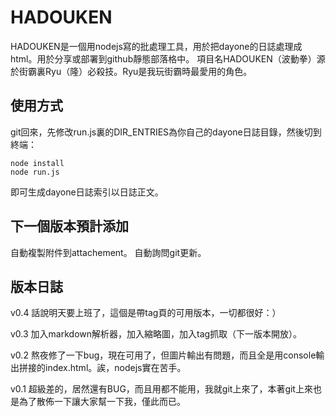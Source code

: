HADOUKEN 
===========
HADOUKEN是一個用nodejs寫的批處理工具，用於把dayone的日誌處理成html。用於分享或部署到github靜態部落格中。
項目名HADOUKEN（波動拳）源於街霸裏Ryu（隆）必殺技。Ryu是我玩街霸時最愛用的角色。


使用方式
------------
git回來，先修改run.js裏的DIR_ENTRIES為你自己的dayone日誌目錄，然後切到終端：
```
node install
node run.js
```
即可生成dayone日誌索引以日誌正文。

下一個版本預計添加
------------
自動複製附件到attachement。
自動詢問git更新。


版本日誌
------------
v0.4 話說明天要上班了，這個是帶tag頁的可用版本，一切都很好：）

v0.3 加入markdown解析器，加入縮略圖，加入tag抓取（下一版本開放）。

v0.2 熬夜修了一下bug，現在可用了，但圖片輸出有問題，而且全是用console輸出拼接的index.html。誒，nodejs實在苦手。

v0.1 超級差的，居然還有BUG，而且用都不能用，我就git上來了，本著git上來也是為了散佈一下讓大家幫一下我，僅此而已。
